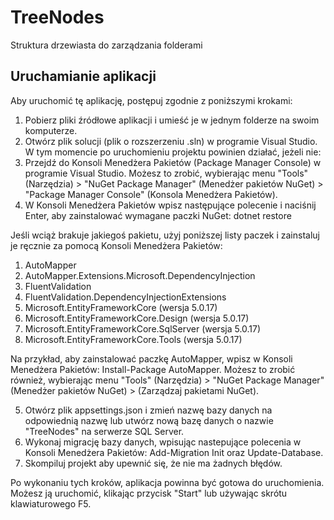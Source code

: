 # TreeNodes
 Struktura drzewiasta do zarządzania folderami
 
## Uruchamianie aplikacji
Aby uruchomić tę aplikację, postępuj zgodnie z poniższymi krokami:

1. Pobierz pliki źródłowe aplikacji i umieść je w jednym folderze na swoim komputerze.
2. Otwórz plik solucji (plik o rozszerzeniu .sln) w programie Visual Studio. W tym momencie po uruchomieniu projektu powinien działać,
jeżeli nie:
4. Przejdź do Konsoli Menedżera Pakietów (Package Manager Console) w programie Visual Studio. Możesz to zrobić, wybierając menu "Tools" (Narzędzia) > "NuGet Package Manager" (Menedżer pakietów NuGet) > "Package Manager Console" (Konsola Menedżera Pakietów).
5. W Konsoli Menedżera Pakietów wpisz następujące polecenie i naciśnij Enter, aby zainstalować wymagane paczki NuGet: dotnet restore

Jeśli wciąż brakuje jakiegoś pakietu, użyj poniższej listy paczek i zainstaluj je ręcznie za pomocą Konsoli Menedżera Pakietów:
1. AutoMapper
2. AutoMapper.Extensions.Microsoft.DependencyInjection
3. FluentValidation
4. FluentValidation.DependencyInjectionExtensions
5. Microsoft.EntityFrameworkCore (wersja 5.0.17)
6. Microsoft.EntityFrameworkCore.Design (wersja 5.0.17)
7. Microsoft.EntityFrameworkCore.SqlServer (wersja 5.0.17)
8. Microsoft.EntityFrameworkCore.Tools (wersja 5.0.17)

Na przykład, aby zainstalować paczkę AutoMapper, wpisz w Konsoli Menedżera Pakietów: Install-Package AutoMapper. Możesz to zrobić również, wybierając menu "Tools" (Narzędzia) > "NuGet Package Manager" (Menedżer pakietów NuGet) > (Zarządzaj pakietami NuGet).

5. Otwórz plik appsettings.json i zmień nazwę bazy danych na odpowiednią nazwę lub utwórz nową bazę danych o nazwie "TreeNodes" na serwerze SQL Server.
6. Wykonaj migrację bazy danych, wpisując nastepujące polecenia w Konsoli Menedżera Pakietów: Add-Migration Init oraz Update-Database.
7. Skompiluj projekt aby upewnić się, że nie ma żadnych błędów.

Po wykonaniu tych kroków, aplikacja powinna być gotowa do uruchomienia. Możesz ją uruchomić, klikając przycisk "Start" lub używając skrótu klawiaturowego F5.
